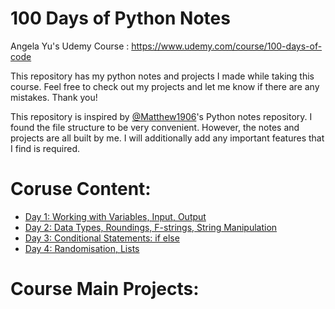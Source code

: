 # 100 Days of Python Notes


Angela Yu's Udemy Course : https://www.udemy.com/course/100-days-of-code

This repository has my python notes and projects I made while taking this course. Feel free to check out my projects and let me know if there are any mistakes. 
Thank you!

This repository is inspired by [@Matthew1906](https://www.github.com/Matthew1906)'s Python notes repository. I found the file structure to be very convenient. However, the notes and projects are all built by me. I will additionally add any important features that I find is required.

# Coruse Content:

* [Day 1: Working with Variables, Input, Output](Beginner/01/)
* [Day 2: Data Types, Roundings, F-strings, String Manipulation](Beginner/02/)
* [Day 3: Conditional Statements: if else](Beginner/03/)
* [Day 4: Randomisation, Lists](Beginner/04)


# Course Main Projects:
